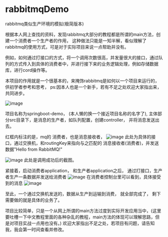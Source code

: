 # rabbitmqDemo
rabbitmq类似生产环境的模拟(极简版本)

根据本人网上查找的资料，发现rabbitmq大部分的教程都是所谓的main方法，创建一个消费者一个生产者的作用， 这种做法只能是一知半解，看似理解了rabbitmq的使用方式，可是对于实际项目来说一点帮助并没有。

例如，如何通过打接口的方式，将一个调用次数很高，并发量很大的接口，通过队列的方式传入到具体的消费者中，并进行接下来的业务逻辑处理，例如存储数据库，进行cord操作等。

本项目的作用就是一个很基本的，来掩饰rabbitmq是如何以一个项目来运行的，供初学者参考和思考，
ps:因本人也是一个新手，若有不足之处欢迎大家指出来，共同进步。

![image](https://github.com/legendzoe/rabbitmqDemo/assets/66513166/82f9eb6c-50da-457e-96f3-93f3da20a600)

项目名称为springboot-demo， (本人懒的换一个接近项目名称的名字了), 主体部分src目录下，是消息的生产者，如队列配置，创建controller， 并将消息发送出去。

红框内标注的是，mq的 消费者，也是消息接收者，
![image](https://github.com/legendzoe/rabbitmqDemo/assets/66513166/a71f0556-cfe2-4d62-8691-038fb9c03b94)
此处为具体的接口，通过交换机，和routingKey来指向与之匹配的 消息接收者(消费者)，并发送数据"Hello from RabbitMQ!"

![image](https://github.com/legendzoe/rabbitmqDemo/assets/66513166/2657b0f9-78a0-40d2-8a51-65cfca990724)
此处是调用成功后的截图。

紧接着，启动消费者application， 和生产者application之后，
通过打接口，生产者生产一条数据并发送给消费者
![image](https://github.com/legendzoe/rabbitmqDemo/assets/66513166/5a90e6a9-3d5b-4c7a-af55-b843ae21a6de)
在消费者控制台里可以看到，具体接受到的消息
![image](https://github.com/legendzoe/rabbitmqDemo/assets/66513166/bf0fe325-bdfe-4910-ba3e-c48678d960ec)

至此，一个通过交换机发送的，数据从生产到运输到消费， 就全部完成了， 
剩下需要做的就是具体的业务了。

项目比较简单，只是一个从网上所谓的main方法过度到实际开发应用当中，(这里要吐槽一下中文教程里面的各种杂乱的教程，main方法的体现可以理解思路，但是对项目实战一点用也没有。)
欢迎大家指出不足之处，若项目有问题，请告知我，我会第一时间查看并修改。
